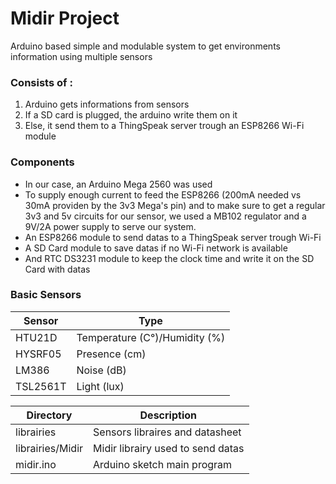 Midir Project
==========

Arduino based simple and modulable system to get environments information using multiple sensors

### Consists of :
1. Arduino gets informations from sensors
2. If a SD card is plugged, the arduino write them on it
3. Else, it send them to a ThingSpeak server trough an ESP8266 Wi-Fi module

### Components
- In our case, an Arduino Mega 2560 was used
- To supply enough current to feed the ESP8266 (200mA needed vs 30mA providen by the 3v3 Mega's pin) and to make sure to get a regular 3v3 and 5v circuits for our sensor, we used a MB102 regulator and a 9V/2A power supply to serve our system.
- An ESP8266 module to send datas to a ThingSpeak server trough Wi-Fi
- A SD Card module to save datas if no Wi-Fi network is available
- And RTC DS3231 module to keep the clock time and write it on the SD Card with datas


### Basic Sensors
|Sensor         |Type                                  |
|---------------|--------------------------------------|
|HTU21D         |Temperature (C°)/Humidity (%)         |
|HYSRF05        |Presence (cm)                         |
|LM386          |Noise (dB)                            |
|TSL2561T       |Light (lux)                           |

|Directory                 |Description                                                |
|--------------------------|-----------------------------------------------------------|
|librairies                |Sensors libraires and datasheet                            |
|librairies/Midir          |Midir librairy used to send datas                          |
|midir.ino                 |Arduino sketch main program                                |
